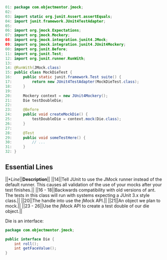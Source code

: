 ```java
01: package com.objectmentor.jmock;
02: 
03: import static org.junit.Assert.assertEquals;
04: import junit.framework.JUnit4TestAdapter;
05: 
06: import org.jmock.Expectations;
07: import org.jmock.Mockery;
08: import org.jmock.integration.junit4.JMock;
09: import org.jmock.integration.junit4.JUnit4Mockery;
00: import org.junit.Before;
11: import org.junit.Test;
12: import org.junit.runner.RunWith;
13: 
14: @RunWith(JMock.class)
15: public class MockDieTest {
16:     public static junit.framework.Test suite() {
17:         return new JUnit4TestAdapter(MockDieTest.class);
18:     }
19: 
20:     Mockery context = new JUnit4Mockery();
21:     Die testDoubleDie;
22: 
23:     @Before
24:     public void createMockDie() {
25:         testDoubleDie = context.mock(Die.class);
26:     }
27: 
28:     @Test
29:     public void someTestHere() {
30:         // ...
31:     }
32: }
```

## Essential Lines
||**Line*||**Description**||
||14||Tell JUnit to use the JMock runner instead of the default runner. This causes all validation of the use of your mocks after your test finishes.||
||16 - 18||Backwards compatibility with old versions of ant. The tests in this class will run with systems expecting a JUnit 3.x style class.||
||20||The handle into use the jMock API.||
||21||An object we plan to mock.||
||23 - 26||Use the jMock API to create a test double of our die object.||

Die is an interface:
```java
package com.objectmentor.jmock;

public interface Die {
	int roll();
	int getFaceValue();
}
```